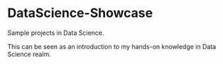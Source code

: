# DataScience-Showcase

Sample projects in Data Science.

This can be seen as an introduction to my hands-on knowledge in Data Science realm.

